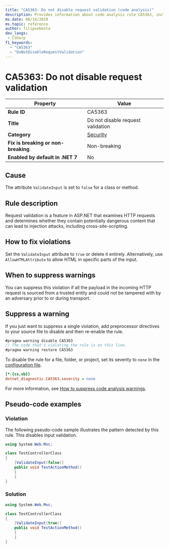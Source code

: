 ```yaml
---
title: "CA5363: Do not disable request validation (code analysis)"
description: Provides information about code analysis rule CA5363, including causes, how to fix violations, and when to suppress it.
ms.date: 08/14/2019
ms.topic: reference
author: filipsebesta
dev_langs:
 - CSharp
f1_keywords:
  - "CA5363"
  - "DoNotDisableRequestValidation"
---
```

# CA5363: Do not disable request validation

| Property                            | Value                             |
|-------------------------------------|-----------------------------------|
| **Rule ID**                         | CA5363                            |
| **Title**                           | Do not disable request validation |
| **Category**                        | [Security](security-warnings.md)  |
| **Fix is breaking or non-breaking** | Non-breaking                      |
| **Enabled by default in .NET 7**    | No                                |

## Cause

The attribute `ValidateInput` is set to `false` for a class or method.

## Rule description

Request validation is a feature in ASP.NET that examines HTTP requests and determines whether they contain potentially dangerous content that can lead to injection attacks, including cross-site-scripting.

## How to fix violations

Set the `ValidateInput` attribute to `true` or delete it entirely. Alternatively, use `AllowHTMLAttribute` to allow HTML in specific parts of the input.

## When to suppress warnings

You can suppress this violation if all the payload in the incoming HTTP request is sourced from a trusted entity and could not be tampered with by an adversary prior to or during transport.

## Suppress a warning

If you just want to suppress a single violation, add preprocessor directives to your source file to disable and then re-enable the rule.

```csharp
#pragma warning disable CA5363
// The code that's violating the rule is on this line.
#pragma warning restore CA5363
```

To disable the rule for a file, folder, or project, set its severity to `none` in the [configuration file](../configuration-files.md).

```ini
[*.{cs,vb}]
dotnet_diagnostic.CA5363.severity = none
```

For more information, see [How to suppress code analysis warnings](../suppress-warnings.md).

## Pseudo-code examples

### Violation

The following pseudo-code sample illustrates the pattern detected by this rule.
This disables input validation.

```csharp
using System.Web.Mvc;

class TestControllerClass
{
    [ValidateInput(false)]
    public void TestActionMethod()
    {
    }
}
```

### Solution

```csharp
using System.Web.Mvc;

class TestControllerClass
{
    [ValidateInput(true)]
    public void TestActionMethod()
    {
    }
}
```
